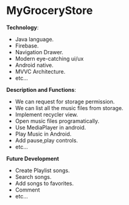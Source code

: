 # MyGroceryStore
 **Technology**: 
- Java language.
- Firebase.
- Navigation Drawer.
- Modern eye-catching ui/ux
- Android native.
- MVVC Architecture.
- etc...

**Description and Functions**:
* We can request for storage permission.
* We can list all the music files from storage.
* Implement recycler view.
* Open music files programatically.
* Use MediaPlayer in android.
* Play Music in Android.
* Add pause,play controls. 
* etc...

**Future Development**
* Create Playlist songs.
* Search songs.
* Add songs to favorites.
* Comment
* etc...

